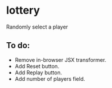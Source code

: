 # lottery
Randomly select a player

## To do:
  - Remove in-browser JSX transformer.
  - Add Reset button.
  - Add Replay button.
  - Add number of players field.
